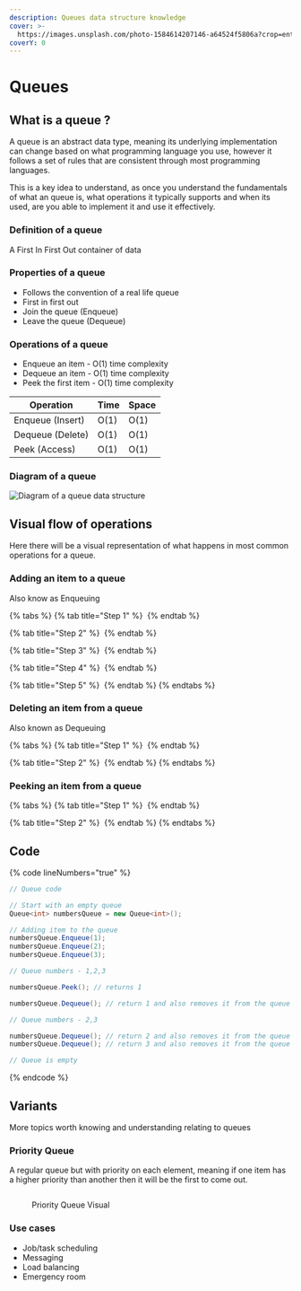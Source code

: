 ```yaml
---
description: Queues data structure knowledge
cover: >-
  https://images.unsplash.com/photo-1584614207146-a64524f5806a?crop=entropy&cs=srgb&fm=jpg&ixid=M3wxOTcwMjR8MHwxfHNlYXJjaHwyfHxxdWV1ZXxlbnwwfHx8fDE3MDg5Njc1ODB8MA&ixlib=rb-4.0.3&q=85
coverY: 0
---
```


# Queues

## What is a queue ?

A queue is an abstract data type, meaning its underlying implementation can change based on what programming language you use, however it follows a set of rules that are consistent through most programming languages.

This is a key idea to understand, as once you understand the fundamentals of what an queue is, what operations it typically supports and when its used, are you able to implement it and use it effectively.

### Definition of a queue

A First In First Out container of data

### Properties of a queue

* Follows the convention of a real life queue
* First in first out
* Join the queue (Enqueue)
* Leave the queue (Dequeue)

### Operations of a queue

* Enqueue an item - O(1) time complexity
* Dequeue an item - O(1) time complexity
* Peek the first item - O(1) time complexity

| Operation        | Time | Space |
| ---------------- | ---- | ----- |
| Enqueue (Insert) | O(1) | O(1)  |
| Dequeue (Delete) | O(1) | O(1)  |
| Peek (Access)    | O(1) | O(1)  |

### Diagram of a queue

<img src="../../.gitbook/assets/file.excalidraw (42).svg" alt="Diagram of a queue data structure" class="gitbook-drawing">

## Visual flow of operations

Here there will be a visual representation of what happens in most common operations for a queue.

### Adding an item to a queue

Also know as Enqueuing

{% tabs %}
{% tab title="Step 1" %}
<img src="../../.gitbook/assets/file.excalidraw (13).svg" alt="" class="gitbook-drawing">
{% endtab %}

{% tab title="Step 2" %}
<img src="../../.gitbook/assets/file.excalidraw (1) (1) (1) (1) (1).svg" alt="" class="gitbook-drawing">
{% endtab %}

{% tab title="Step 3" %}
<img src="../../.gitbook/assets/file.excalidraw (2) (1) (1) (1).svg" alt="" class="gitbook-drawing">
{% endtab %}

{% tab title="Step 4" %}
<img src="../../.gitbook/assets/file.excalidraw (3) (1) (1) (1).svg" alt="" class="gitbook-drawing">
{% endtab %}

{% tab title="Step 5" %}
<img src="../../.gitbook/assets/file.excalidraw (4) (1) (1) (1).svg" alt="" class="gitbook-drawing">
{% endtab %}
{% endtabs %}

### Deleting an item from a queue

Also known as Dequeuing

{% tabs %}
{% tab title="Step 1" %}
<img src="../../.gitbook/assets/file.excalidraw (5) (1) (1) (1).svg" alt="" class="gitbook-drawing">
{% endtab %}

{% tab title="Step 2" %}
<img src="../../.gitbook/assets/file.excalidraw (6) (1) (1) (1).svg" alt="" class="gitbook-drawing">
{% endtab %}
{% endtabs %}

### Peeking an item from a queue

{% tabs %}
{% tab title="Step 1" %}
<img src="../../.gitbook/assets/file.excalidraw (7) (1) (1).svg" alt="" class="gitbook-drawing">
{% endtab %}

{% tab title="Step 2" %}
<img src="../../.gitbook/assets/file.excalidraw (8) (1) (1).svg" alt="" class="gitbook-drawing">
{% endtab %}
{% endtabs %}

## Code

{% code lineNumbers="true" %}
```csharp
// Queue code

// Start with an empty queue
Queue<int> numbersQueue = new Queue<int>();

// Adding item to the queue
numbersQueue.Enqueue(1);
numbersQueue.Enqueue(2);
numbersQueue.Enqueue(3);

// Queue numbers - 1,2,3

numbersQueue.Peek(); // returns 1

numbersQueue.Dequeue(); // return 1 and also removes it from the queue

// Queue numbers - 2,3

numbersQueue.Dequeue(); // return 2 and also removes it from the queue
numbersQueue.Dequeue(); // return 3 and also removes it from the queue

// Queue is empty
```
{% endcode %}

## Variants

More topics worth knowing and understanding relating to queues

### Priority Queue

A regular queue but with priority on each element, meaning if one item has a higher priority than another then it will be the first to come out.&#x20;

<figure><img src="../../.gitbook/assets/Priority-Queue-min-1024x512.png" alt=""><figcaption><p>Priority Queue Visual</p></figcaption></figure>

### Use cases

* Job/task scheduling
* Messaging
* Load balancing
* Emergency room
